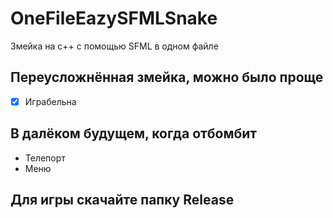 # OneFileEazySFMLSnake
Змейка на с++ с помощью SFML в одном файле

## Переусложнённая змейка, можно было проще

- [X] Играбельна

## В далёком будущем, когда отбомбит
- Телепорт
- Меню

## Для игры скачайте папку Release
